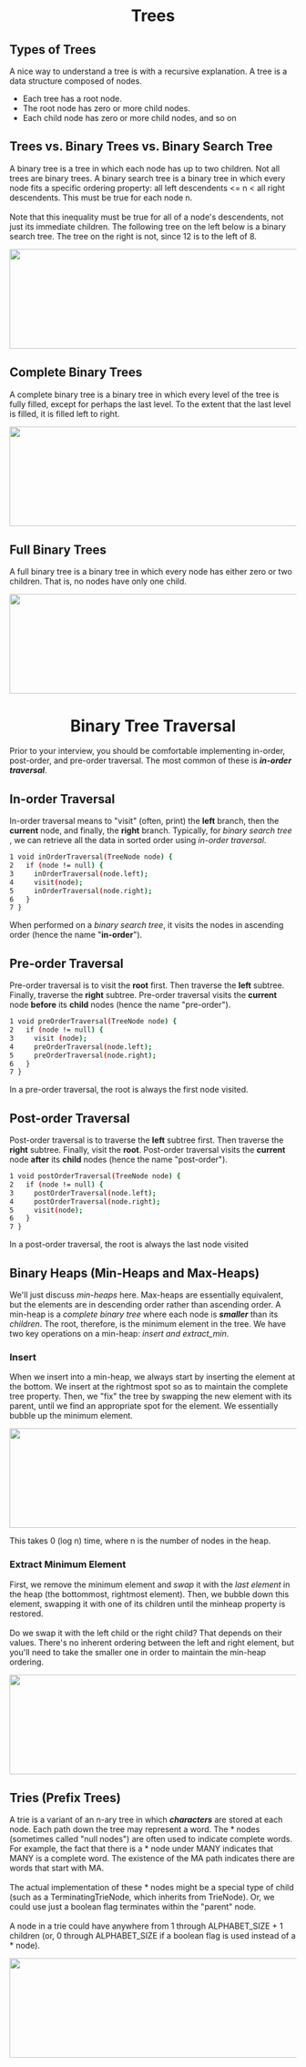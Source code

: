 <h1 align = "center"> Trees </h1>

## Types of Trees 

A nice way to understand a tree is with a recursive explanation. A tree is a data structure composed of nodes. 
  - Each tree has a root node. 
  - The root node has zero or more child nodes. 
  - Each child node has zero or more child nodes, and so on

## Trees vs. Binary Trees vs. Binary Search Tree 
A binary tree is a tree in which each node has up to two children. Not all trees are binary trees. A binary search tree is a binary tree in which every node fits a specific ordering property: all left descendents <= n < all right descendents. This must be true for each node n. 
<br><br>
Note that this inequality must be true for all of a node's descendents, not just its immediate children. The following tree on the left below is a binary search tree. The tree on the right is not, since 12 is to the left of 8. 

<p align="center">

  <img width="600" height="175" src="https://user-images.githubusercontent.com/45834270/76126937-b881c400-6000-11ea-9fb3-bff888df13ca.png">

</p>

## Complete Binary Trees 
A complete binary tree is a binary tree in which every level of the tree is fully filled, except for perhaps the last level. To the extent that the last level is filled, it is filled left to right. 
<p align="center">

  <img width="600" height="175" src="https://user-images.githubusercontent.com/45834270/76127215-7016d600-6001-11ea-826b-cbebd3b40db4.png">

</p>

## Full Binary Trees 
A full binary tree is a binary tree in which every node has either zero or two children. That is, no nodes have only one child. 
<p align="center">

  <img width="600" height="175" src="https://user-images.githubusercontent.com/45834270/76127304-a0f70b00-6001-11ea-81fa-941643355ed8.png">

</p>

<h1 align = "center"> Binary Tree Traversal </h1>

Prior to your interview, you should be comfortable implementing in-order, post-order, and pre-order traversal. The most common of these is ***in-order traversal***. 

## In-order Traversal
In-order traversal means to "visit" (often, print) the **left** branch, then the **current** node, and finally, the **right** branch. Typically, for *binary search tree* , we can retrieve all the data in sorted order using *in-order traversal*. 
  ```sh
1 void inOrderTraversal(TreeNode node) { 
2   if (node != null) { 
3     inOrderTraversal(node.left); 
4     visit(node);
5     inOrderTraversal(node.right); 
6   } 
7 } 
```
When performed on a *binary search tree*, it visits the nodes in ascending order (hence the name "**in-order**"). 


## Pre-order Traversal
Pre-order traversal is to visit the **root** first. Then traverse the **left** subtree. Finally, traverse the **right** subtree. Pre-order traversal visits the **current** node **before** its **child** nodes (hence the name "pre-order"). 
  ```sh
1 void preOrderTraversal(TreeNode node) { 
2   if (node != null) { 
3     visit (node); 
4     preOrderTraversal(node.left); 
5     preOrderTraversal(node.right); 
6   } 
7 } 
```
In a pre-order traversal, the root is always the first node visited.


## Post-order Traversal
Post-order traversal is to traverse the **left** subtree first. Then traverse the **right** subtree. Finally, visit the **root**. Post-order traversal visits the **current** node **after** its **child** nodes (hence the name "post-order"). 
  ```sh
1 void postOrderTraversal(TreeNode node) { 
2   if (node != null) { 
3     postOrderTraversal(node.left);
4     postOrderTraversal(node.right); 
5     visit(node);
6   } 
7 } 
```
In a post-order traversal, the root is always the last node visited


## Binary Heaps (Min-Heaps and Max-Heaps) 
We'll just discuss *min-heaps* here. Max-heaps are essentially equivalent, but the elements are in descending order rather than ascending order. A min-heap is a *complete binary tree* where each node is ***smaller*** than its *children*. The root, therefore, is the minimum element in the tree. We have two key operations on a min-heap: *insert and extract_min*.

### Insert 
When we insert into a min-heap, we always start by inserting the element at the bottom. We insert at the rightmost spot so as to maintain the complete tree property. 
Then, we "fix" the tree by swapping the new element with its parent, until we find an appropriate spot for the element. We essentially bubble up the minimum element. 
<p align="center">

  <img width="600" height="175" src="https://user-images.githubusercontent.com/45834270/76140990-6a9ca880-6060-11ea-9bc9-5fc2b4728e84.png">

</p>
This takes 0 (log n) time, where n is the number of nodes in the heap. 


### Extract Minimum Element 

First, we remove the minimum element and *swap* it with the *last element* in the heap (the bottommost, rightmost element). Then, we bubble down this element, swapping it with one of its children until the minheap property is restored. <br><br>
Do we swap it with the left child or the right child? That depends on their values. There's no inherent ordering between the left and right element, but you'll need to take the smaller one in order to maintain the min-heap ordering. 
<p align="center">

  <img width="600" height="175" src="https://user-images.githubusercontent.com/45834270/76141073-3675b780-6061-11ea-9645-a9a1ba204c7c.png">

</p>


## Tries (Prefix Trees) 
A trie is a variant of an n-ary tree in which ***characters*** are stored at each node. Each path down the tree may represent a word. The * nodes (sometimes called "null nodes") are often used to indicate complete words. For example, the fact that there is a * node under MANY indicates that MANY is a complete word. The existence of the MA path indicates there are words that start with MA. <br><br>
The actual implementation of these * nodes might be a special type of child (such as a TerminatingTrieNode, which inherits from TrieNode). Or, we could use just a boolean flag terminates within the "parent" node. <br><br>
A node in a trie could have anywhere from 1 through ALPHABET_SIZE + 1 children (or, 0 through ALPHABET_SIZE if a boolean flag is used instead of a * node). 
<p align="center">

  <img width="600" height="175" src="https://user-images.githubusercontent.com/45834270/76141120-9c623f00-6061-11ea-8aad-dbba455c2b03.png">

</p>
